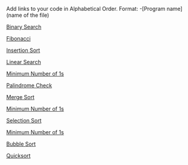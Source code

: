 Add links to your code in Alphabetical Order.
Format: -[Program name](name of the file)

[Binary Search](binary_search.js)

[Fibonacci](fibonacci.js)

[Insertion Sort](insertion_sort.js)

[Linear Search](linear_search.js)

[Minimum Number of 1s](./min_number_of_1.js)

[Palindrome Check](Check_Palindrome.js)

[Merge Sort](Merge_Sort.js)

[Minimum Number of 1s](./min_number_of_1.js)

[Selection Sort](selection_sort.js)

[Minimum Number of 1s](./min_number_of_1.js)

[Bubble Sort](bubble_sort.js)

[Quicksort](quicksort.js)
